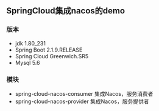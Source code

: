 ## SpringCloud集成nacos的demo
### 版本
* jdk 1.80_231
* Spring Boot 2.1.9.RELEASE
* Spring Cloud Greenwich.SR5
* Mysql 5.6

### 模块
* spring-cloud-nacos-consumer 集成Nacos，服务消费者
* spring-cloud-nacos-provider 集成Nacos，服务提供者
